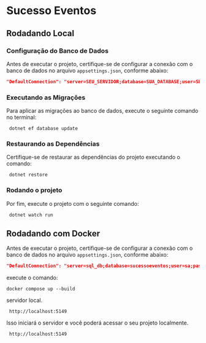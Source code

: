 # Sucesso Eventos

## Rodadando Local

### Configuração do Banco de Dados

Antes de executar o projeto, certifique-se de configurar a conexão com o banco de dados no arquivo `appsettings.json`, conforme abaixo:

```json
"DefaultConnection": "server=SEU_SERVIDOR;database=SUA_DATABASE;user=SEU_USUARIO;password=SUA_SENHA;TrustServerCertificate=True"
```

### Executando as Migrações

Para aplicar as migrações ao banco de dados, execute o seguinte comando no terminal:

```
 dotnet ef database update
```

### Restaurando as Dependências

Certifique-se de restaurar as dependências do projeto executando o comando:

```
 dotnet restore
```


### Rodando o projeto

Por fim, execute o projeto com o seguinte comando:

```
 dotnet watch run
```


## Rodadando com Docker 


Antes de executar o projeto, certifique-se de configurar a conexão com o banco de dados no arquivo `appsettings.json`, conforme abaixo:

```json
"DefaultConnection": "server=sql_db;database=sucessoeventos;user=sa;password=Root@2024;TrustServerCertificate=True"
```

execute o comando:
```
docker compose up --build
```
servidor local.

```
 http://localhost:5149
```

Isso iniciará o servidor e você poderá acessar o seu projeto localmente.

```
 http://localhost:5149
```
